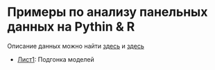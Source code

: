 # Примеры по анализу панельных данных на Pythin & R

Описание данных можно найти [здесь](https://cran.r-project.org/web/packages/plm/plm.pdf) и [здесь](https://cran.r-project.org/web/packages/Ecdat/Ecdat.pdf)

- [Лист1](https://nbviewer.org/github/artamonoff/Econometrica/blob/9e9c825dde2cf868fefdc5700a693d19dabb4623/panel-analysis/Задачи/List1-Fitting.html): Подгонка моделей
